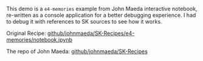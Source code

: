 This demo is a `e4-memories` example from John Maeda interactive notebook,
re-written as a console application for a better debugging experience.
I had to debug it with references to SK sources to see how it works.

Original Recipe:
[github/johnmaeda/SK-Recipes/e4-memories/notebook.ipynb](https://github.com/johnmaeda/SK-Recipes/blob/main/e4-memories/notebook.ipynb)

The repo of John Maeda:
[github/johnmaeda/SK-Recipes](https://github.com/johnmaeda/SK-Recipes)
